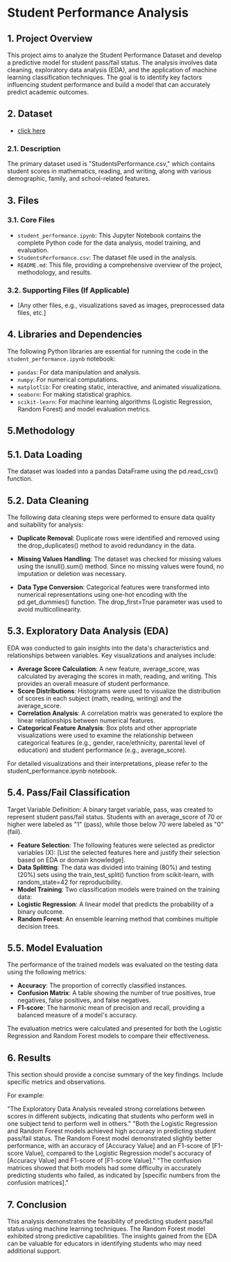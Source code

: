 # Student Performance Analysis

## 1. Project Overview

This project aims to analyze the Student Performance Dataset and develop a predictive model for student pass/fail status. The analysis involves data cleaning, exploratory data analysis (EDA), and the application of machine learning classification techniques. The goal is to identify key factors influencing student performance and build a model that can accurately predict academic outcomes.

## 2. Dataset

- [click here](https://www.kaggle.com/datasets/spscientist/students-performance-in-exams)


### 2.1. Description

The primary dataset used is "StudentsPerformance.csv," which contains student scores in mathematics, reading, and writing, along with various demographic, family, and school-related features.


## 3. Files

### 3.1. Core Files

* `student_performance.ipynb`: This Jupyter Notebook contains the complete Python code for the data analysis, model training, and evaluation.
* `StudentsPerformance.csv`: The dataset file used in the analysis.
* `README.md`: This file, providing a comprehensive overview of the project, methodology, and results.

### 3.2. Supporting Files (If Applicable)

* \[Any other files, e.g., visualizations saved as images, preprocessed data files, etc.]

## 4. Libraries and Dependencies

The following Python libraries are essential for running the code in the `student_performance.ipynb` notebook:

* `pandas`: For data manipulation and analysis.
* `numpy`: For numerical computations.
* `matplotlib`: For creating static, interactive, and animated visualizations.
* `seaborn`: For making statistical graphics.
* `scikit-learn`: For machine learning algorithms (Logistic Regression, Random Forest) and model evaluation metrics.

## 5.Methodology

## 5.1. Data Loading
The dataset was loaded into a pandas DataFrame using the pd.read_csv() function.

## 5.2. Data Cleaning
The following data cleaning steps were performed to ensure data quality and suitability for analysis:

- **Duplicate Removal**: Duplicate rows were identified and removed using the drop_duplicates() method to avoid redundancy in the data.

- **Missing Values Handling**: The dataset was checked for missing values using the isnull().sum() method. Since no missing values were found, no imputation or deletion was necessary.

- **Data Type Conversion**: Categorical features were transformed into numerical representations using one-hot encoding with the pd.get_dummies() function. The drop_first=True parameter was used to avoid multicollinearity.

## 5.3. Exploratory Data Analysis (EDA)

EDA was conducted to gain insights into the data's characteristics and relationships between variables. Key visualizations and analyses include:

- **Average Score Calculation**: A new feature, average_score, was calculated by averaging the scores in math, reading, and writing. This provides an overall measure of student performance.
- **Score Distributions**: Histograms were used to visualize the distribution of scores in each subject (math, reading, writing) and the average_score.
- **Correlation Analysis**: A correlation matrix was generated to explore the linear relationships between numerical features.
- **Categorical Feature Analysis**: Box plots and other appropriate visualizations were used to examine the relationship between categorical features (e.g., gender, race/ethnicity, parental level of education) and student performance (e.g., average_score).

For detailed visualizations and their interpretations, please refer to the student_performance.ipynb notebook.

## 5.4. Pass/Fail Classification

Target Variable Definition: A binary target variable, pass, was created to represent student pass/fail status. Students with an average_score of 70 or higher were labeled as "1" (pass), while those below 70 were labeled as "0" (fail).

- **Feature Selection**: The following features were selected as predictor variables (X): [List the selected features here and justify their selection based on EDA or domain knowledge].
- **Data Splitting**: The data was divided into training (80%) and testing (20%) sets using the train_test_split() function from scikit-learn, with random_state=42 for reproducibility.
- **Model Training**: Two classification models were trained on the training data:
- **Logistic Regression**: A linear model that predicts the probability of a binary outcome.
- **Random Forest**: An ensemble learning method that combines multiple decision trees.
  
## 5.5. Model Evaluation

The performance of the trained models was evaluated on the testing data using the following metrics:

- **Accuracy**: The proportion of correctly classified instances.
- **Confusion Matrix**: A table showing the number of true positives, true negatives, false positives, and false negatives.
- **F1-score**: The harmonic mean of precision and recall, providing a balanced measure of a model's accuracy.

The evaluation metrics were calculated and presented for both the Logistic Regression and Random Forest models to compare their effectiveness.

## 6. Results

This section should provide a concise summary of the key findings. Include specific metrics and observations.

For example:

"The Exploratory Data Analysis revealed strong correlations between scores in different subjects, indicating that students who perform well in one subject tend to perform well in others."
"Both the Logistic Regression and Random Forest models achieved high accuracy in predicting student pass/fail status. The Random Forest model demonstrated slightly better performance, with an accuracy of [Accuracy Value] and an F1-score of [F1-score Value], compared to the Logistic Regression model's accuracy of [Accuracy Value] and F1-score of [F1-score Value]."
"The confusion matrices showed that both models had some difficulty in accurately predicting students who failed, as indicated by [specific numbers from the confusion matrices]."

## 7. Conclusion
This analysis demonstrates the feasibility of predicting student pass/fail status using machine learning techniques. The Random Forest model exhibited strong predictive capabilities. The insights gained from the EDA can be valuable for educators in identifying students who may need additional support.

